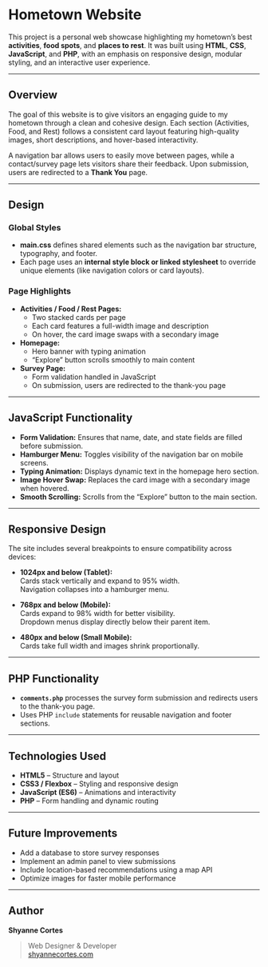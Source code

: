 # Hometown Website  

This project is a personal web showcase highlighting my hometown’s best **activities**, **food spots**, and **places to rest**. It was built using **HTML**, **CSS**, **JavaScript**, and **PHP**, with an emphasis on responsive design, modular styling, and an interactive user experience.  

---

## Overview  

The goal of this website is to give visitors an engaging guide to my hometown through a clean and cohesive design. Each section (Activities, Food, and Rest) follows a consistent card layout featuring high-quality images, short descriptions, and hover-based interactivity.  

A navigation bar allows users to easily move between pages, while a contact/survey page lets visitors share their feedback. Upon submission, users are redirected to a **Thank You** page.  

---

## Design  

### Global Styles  
- **main.css** defines shared elements such as the navigation bar structure, typography, and footer.  
- Each page uses an **internal style block or linked stylesheet** to override unique elements (like navigation colors or card layouts).  

### Page Highlights  
- **Activities / Food / Rest Pages:**  
  - Two stacked cards per page  
  - Each card features a full-width image and description  
  - On hover, the card image swaps with a secondary image  
- **Homepage:**  
  - Hero banner with typing animation  
  - “Explore” button scrolls smoothly to main content  
- **Survey Page:**  
  - Form validation handled in JavaScript  
  - On submission, users are redirected to the thank-you page  

---

## JavaScript Functionality  

- **Form Validation:** Ensures that name, date, and state fields are filled before submission.  
- **Hamburger Menu:** Toggles visibility of the navigation bar on mobile screens.  
- **Typing Animation:** Displays dynamic text in the homepage hero section.  
- **Image Hover Swap:** Replaces the card image with a secondary image when hovered.  
- **Smooth Scrolling:** Scrolls from the “Explore” button to the main section.  

---

## Responsive Design  

The site includes several breakpoints to ensure compatibility across devices:  

- **1024px and below (Tablet):**  
  Cards stack vertically and expand to 95% width.  
  Navigation collapses into a hamburger menu.  

- **768px and below (Mobile):**  
  Cards expand to 98% width for better visibility.  
  Dropdown menus display directly below their parent item.  

- **480px and below (Small Mobile):**  
  Cards take full width and images shrink proportionally.  

---

## PHP Functionality  

- **`comments.php`** processes the survey form submission and redirects users to the thank-you page.  
- Uses PHP `include` statements for reusable navigation and footer sections.  

---

## Technologies Used  

- **HTML5** – Structure and layout  
- **CSS3 / Flexbox** – Styling and responsive design  
- **JavaScript (ES6)** – Animations and interactivity  
- **PHP** – Form handling and dynamic routing  

---

## Future Improvements  

- Add a database to store survey responses  
- Implement an admin panel to view submissions  
- Include location-based recommendations using a map API  
- Optimize images for faster mobile performance  

---

## Author  

**Shyanne Cortes**  
> Web Designer & Developer  
> [shyannecortes.com](https://shyannecortes.com)
 

